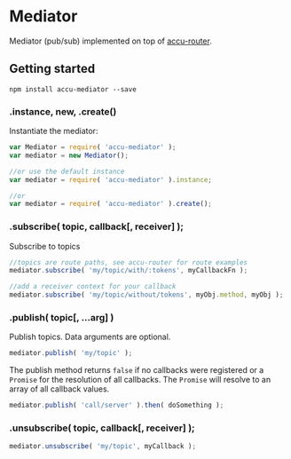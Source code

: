 Mediator
========

Mediator (pub/sub) implemented on top of [accu-router](https://www.npmjs.org/package/accu-router).

## Getting started

`npm install accu-mediator --save`

### .instance, new, .create()

Instantiate the mediator:

```js
var Mediator = require( 'accu-mediator' );
var mediator = new Mediator();

//or use the default instance
var mediator = require( 'accu-mediator' ).instance;

//or
var mediator = require( 'accu-mediator' ).create();
```

### .subscribe( topic, callback\[, receiver\] );

Subscribe to topics

```js
//topics are route paths, see accu-router for route examples
mediator.subscribe( 'my/topic/with/:tokens', myCallbackFn );

//add a receiver context for your callback
mediator.subscribe( 'my/topic/without/tokens', myObj.method, myObj );
```

### .publish( topic\[, ...arg\] )

Publish topics.  Data arguments are optional.

```js
mediator.publish( 'my/topic' );
```

The publish method returns `false` if no callbacks were registered or a `Promise`
for the resolution of all callbacks.  The `Promise` will resolve to an array of
all callback values.

```js
mediator.publish( 'call/server' ).then( doSomething );
```

### .unsubscribe( topic, callback\[, receiver\] );

```js
mediator.unsubscribe( 'my/topic', myCallback );
```